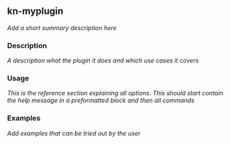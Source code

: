 
## kn-myplugin

_Add a short summary description here_

### Description

_A description what the plugin it does and which use cases it covers_

### Usage

_This is the reference section explaining all options. This should start contain the help message in a preformatted block and then all commands_


### Examples

_Add examples that can be tried out by the user_

